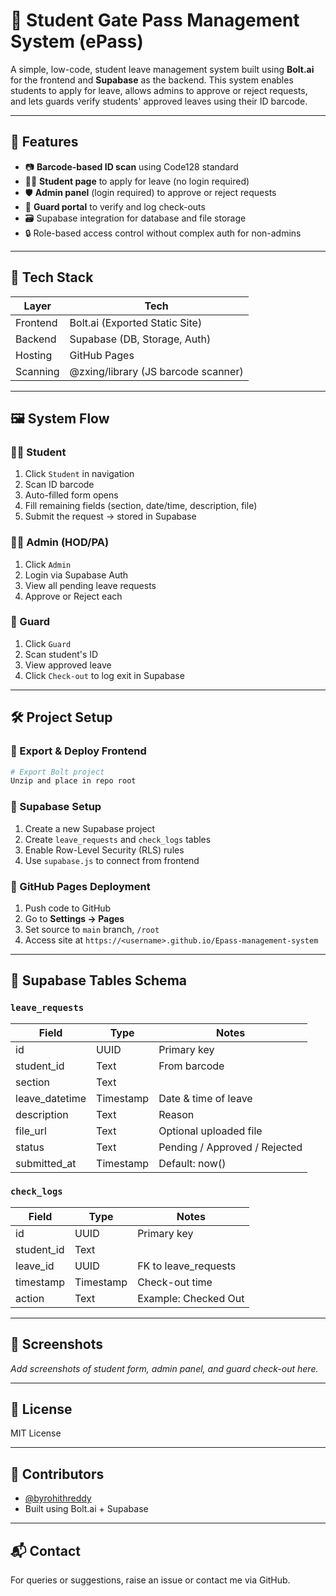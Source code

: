 # 🛂 Student Gate Pass Management System (ePass)

A simple, low-code, student leave management system built using **Bolt.ai** for the frontend and **Supabase** as the backend. This system enables students to apply for leave, allows admins to approve or reject requests, and lets guards verify students' approved leaves using their ID barcode.

---

## 📌 Features

* 📷 **Barcode-based ID scan** using Code128 standard
* 🧑‍🎓 **Student page** to apply for leave (no login required)
* 🛡️ **Admin panel** (login required) to approve or reject requests
* 🚪 **Guard portal** to verify and log check-outs
* 🗃️ Supabase integration for database and file storage
* 🔒 Role-based access control without complex auth for non-admins

---

## 🧩 Tech Stack

| Layer    | Tech                                |
| -------- | ----------------------------------- |
| Frontend | Bolt.ai (Exported Static Site)      |
| Backend  | Supabase (DB, Storage, Auth)        |
| Hosting  | GitHub Pages                        |
| Scanning | @zxing/library (JS barcode scanner) |

---

## 🖼️ System Flow

### 👨‍🎓 Student

1. Click `Student` in navigation
2. Scan ID barcode
3. Auto-filled form opens
4. Fill remaining fields (section, date/time, description, file)
5. Submit the request → stored in Supabase

### 🧑‍💼 Admin (HOD/PA)

1. Click `Admin`
2. Login via Supabase Auth
3. View all pending leave requests
4. Approve or Reject each

### 🛑 Guard

1. Click `Guard`
2. Scan student's ID
3. View approved leave
4. Click `Check-out` to log exit in Supabase

---

## 🛠️ Project Setup

### 🔹 Export & Deploy Frontend

```bash
# Export Bolt project
Unzip and place in repo root
```

### 🔹 Supabase Setup

1. Create a new Supabase project
2. Create `leave_requests` and `check_logs` tables
3. Enable Row-Level Security (RLS) rules
4. Use `supabase.js` to connect from frontend

### 🔹 GitHub Pages Deployment

1. Push code to GitHub
2. Go to **Settings → Pages**
3. Set source to `main` branch, `/root`
4. Access site at `https://<username>.github.io/Epass-management-system`

---

## 📁 Supabase Tables Schema

### `leave_requests`

| Field           | Type      | Notes                         |
| --------------- | --------- | ----------------------------- |
| id              | UUID      | Primary key                   |
| student\_id     | Text      | From barcode                  |
| section         | Text      |                               |
| leave\_datetime | Timestamp | Date & time of leave          |
| description     | Text      | Reason                        |
| file\_url       | Text      | Optional uploaded file        |
| status          | Text      | Pending / Approved / Rejected |
| submitted\_at   | Timestamp | Default: now()                |

### `check_logs`

| Field       | Type      | Notes                 |
| ----------- | --------- | --------------------- |
| id          | UUID      | Primary key           |
| student\_id | Text      |                       |
| leave\_id   | UUID      | FK to leave\_requests |
| timestamp   | Timestamp | Check-out time        |
| action      | Text      | Example: Checked Out  |

---

## 📸 Screenshots

*Add screenshots of student form, admin panel, and guard check-out here.*

---

## 📃 License

MIT License

---

## 🤝 Contributors

* [@byrohithreddy](https://github.com/byrohithreddy)
* Built using Bolt.ai + Supabase

---

## 📬 Contact

For queries or suggestions, raise an issue or contact me via GitHub.
